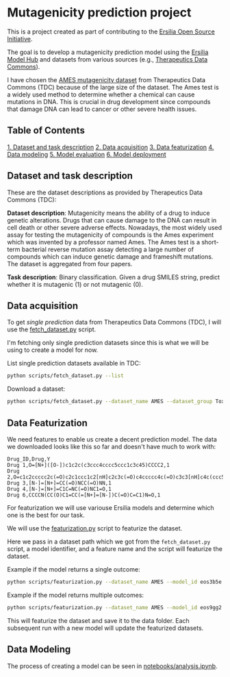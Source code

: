 # Mutagenicity prediction project

This is a project created as part of contributing to the [Ersilia Open Source Initiative](https://www.ersilia.io/).

The goal is to develop a mutagenicity prediction model using the [Ersilia Model Hub](https://www.ersilia.io/model-hub) and datasets from various sources (e.g., [Therapeutics Data Commons](https://tdcommons.ai/overview)).

I have chosen the [AMES mutagenicity dataset](https://tdcommons.ai/single_pred_tasks/tox#ames-mutagenicity) from Therapeutics Data Commons (TDC) because of the large size of the dataset.
The Ames test is a widely used method to determine whether a chemical can cause mutations in DNA. This is crucial in drug development since compounds that damage DNA can lead to cancer or other severe health issues.

## Table of Contents
[1. Dataset and task description](#dataset-and-task-description)
[2. Data acquisition](#data-acquisition)
[3. Data featurization](#data-featurization)
[4. Data modeling](#data-modeling)
[5. Model evaluation](#model-evaluation)
[6. Model deployment](#model-deployment)

## Dataset and task description
These are the dataset descriptions as provided by Therapeutics Data Commons (TDC):

**Dataset description**: Mutagenicity means the ability of a drug to induce genetic alterations. Drugs that can cause damage to the DNA can result in cell death or other severe adverse effects. Nowadays, the most widely used assay for testing the mutagenicity of compounds is the Ames experiment which was invented by a professor named Ames. The Ames test is a short-term bacterial reverse mutation assay detecting a large number of compounds which can induce genetic damage and frameshift mutations. The dataset is aggregated from four papers.

**Task description**: Binary classification. Given a drug SMILES string, predict whether it is mutagenic (1) or not mutagenic (0).

## Data acquisition
To get *single prediction* data from Therapeutics Data Commons (TDC), I will use the [fetch_dataset.py](scripts/fetch_dataset.py) script.

I'm fetching only single prediction datasets since this is what we will be using to create a model for now.

List single prediction datasets available in TDC:
```bash
python scripts/fetch_dataset.py --list
```

Download a dataset:
```bash
python scripts/fetch_dataset.py --dataset_name AMES --dataset_group Tox
```

## Data Featurization
We need features to enable us create a decent prediction model. The data we downloaded looks like this so far and doesn't have much to work with:
```
Drug_ID,Drug,Y
Drug 1,O=[N+]([O-])c1c2c(c3ccc4cccc5ccc1c3c45)CCCC2,1
Drug 2,O=c1c2ccccc2c(=O)c2c1ccc1c2[nH]c2c3c(=O)c4ccccc4c(=O)c3c3[nH]c4c(ccc5c(=O)c6ccccc6c(=O)c54)c3c12,0
Drug 3,[N-]=[N+]=CC(=O)NCC(=O)NN,1
Drug 4,[N-]=[N+]=C1C=NC(=O)NC1=O,1
Drug 6,CCCCN(CC(O)C1=CC(=[N+]=[N-])C(=O)C=C1)N=O,1
```

For featurization we will use variouse Ersilia models and determine which one is the best for our task.

We will use the [featurization.py](scripts/featurization.py) script to featurize the dataset.

Here we pass in a dataset path which we got from the `fetch_dataset.py` script, a model identifier, and a feature name and the script will featurize the dataset.

Example if the model returns a single outcome:
```bash
python scripts/featurization.py --dataset_name AMES --model_id eos3b5e --feature_name mol_weight
```

Example if the model returns multiple outcomes:
```bash
python scripts/featurization.py --dataset_name AMES --model_id eos9gg2
```

This will featurize the dataset and save it to the data folder. Each subsequent run with a new model will update the featurized datasets.

## Data Modeling
The process of creating a model can be seen in [notebooks/analysis.ipynb](notebooks/analysis.ipynb).